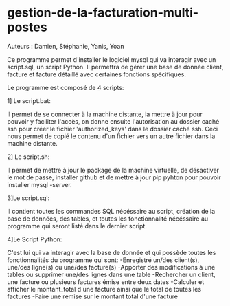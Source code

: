 # gestion-de-la-facturation-multi-postes

Auteurs : Damien, Stéphanie, Yanis, Yoan

Ce programme permet d'installer le logiciel mysql qui va interagir avec un script.sql, un script Python. 
Il permettra de gérer une base de donnée client, facture et facture détaillé avec certaines fonctions spécifiques.

Le programme est composé de 4 scripts:

1] Le script.bat:

Il permet de se connecter à la machine distante, la mettre à jour pour pouvoir y faciliter l'accès, on donne ensuite l'autorisation au dossier caché ssh pour
créer le fichier 'authorized_keys' dans le dossier caché ssh. Ceci nous permet de copié le contenu d'un fichier vers un autre fichier dans la machine distante.

2] Le script.sh:

Il permet de mettre à jour le package de la machine virtuelle, de désactiver le mot de passe, installer github et de mettre à jour pip pyhton pour pouvoir
installer mysql -server. 

3]Le script.sql:

Il contient toutes les commandes SQL nécéssaire au script, création de la base de données, des tables, et toutes les fonctionnalité nécéssaire au programme
qui seront listé dans le dernier script.

4]Le Script Python:

C'est lui qui va interagir avec la base de donnée et qui possède toutes les fonctionnalités du programme qui sont:
-Enregistré un/des client(s), une/des ligne(s) ou une/des facture(s)
-Apporter des modifications à une tables ou supprimer une/des lignes dans une table
-Rechercher un client, une facture ou plusieurs factures émise entre deux dates
-Calculer et afficher le montant_total d'une facture ainsi que le total de toutes les factures
-Faire une remise sur le montant total d'une facture






